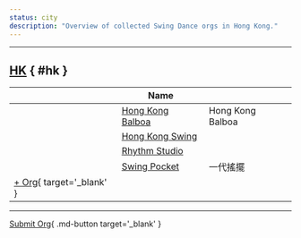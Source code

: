```yaml
---
status: city
description: "Overview of collected Swing Dance orgs in Hong Kong."
---
```


---

## <a id=hk></a>[HK](#hk) { #hk }

| | Name | |
| --- | --- | --- |
| | [Hong Kong Balboa](hong-kong-balboa.md) | Hong Kong Balboa |
| | [Hong Kong Swing](hong-kong-swing.md) |  |
| | [Rhythm Studio](rhythm-studio.md) |  |
| | [Swing Pocket](swing-pocket.md) | 一代搖擺 |
| [+ Org](https://github.com/swingdance/orgs/issues/new?assignees=&labels=add+org&projects=&template=02-add_entity.yml&title=%5Bzh_HK%5D%20%3CName%3E&region=zh_HK&province=HK&city=HK){ target='_blank' }

---

[Submit Org](https://github.com/swingdance/orgs/issues/new?assignees=&labels=add+org&projects=&template=02-add_entity.yml&title=%5Bzh_HK%5D%20%3CName%3E&region=zh_HK&province=&city=){ .md-button target='_blank' }
